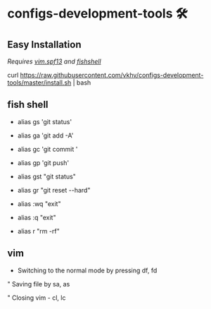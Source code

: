# configs-development-tools 🛠
## Easy Installation

*Requires [vim.spf13](http://vim.spf13.com/) and [fishshell](http://fishshell.com/)*

curl https://raw.githubusercontent.com/vkhv/configs-development-tools/master/install.sh | bash

## fish shell


* alias gs 'git status'

* alias ga 'git add -A'

* alias gc 'git commit '

* alias gp 'git push'

* alias gst "git status"

* alias gr "git reset --hard"

* alias :wq "exit"

* alias :q "exit"

* alias r "rm -rf"



## vim

* Switching to the normal mode by pressing df, fd

" Saving file by sa, as

" Closing vim - cl, lc



